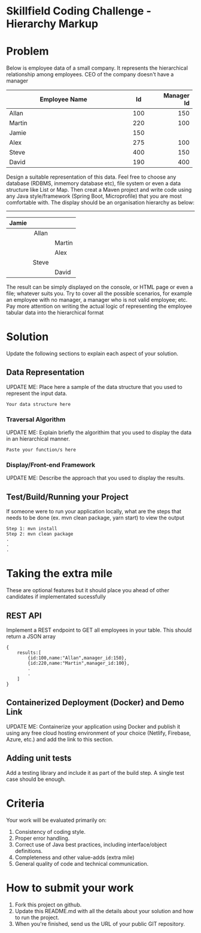 # Skillfield Coding Challenge - Hierarchy Markup

# Problem

Below is employee data of a small company.
It represents the hierarchical relationship among employees. CEO of the company doesn't
have a manager

| <div style="width:290px">Employee Name</div> | <div style="width:80px">Id</div> | <div style="width:80px">Manager Id</div> |
| -------------------- |:----:| ----------:|
| Allan  | 100  | 150 |
| Martin  | 220  | 100 |
| Jamie  | 150  |  |
| Alex  | 275  | 100 |   
| Steve  | 400  | 150 |
| David  | 190  | 400 |


Design a suitable representation of this data. Feel free to choose any database (RDBMS, inmemory database etc), file system or even a data structure like List or Map. Then creat a Maven project and write code using any Java style/framework (Spring Boot, Microprofile) that you are most comfortable with. The display should be an organisation hierarchy as below:

-------------------------------
| Jamie    |        |         |
|----------|:------:|---------|
|          | Allan  |         |
|          |        | Martin  |
|          |        | Alex    |
|          | Steve  |         |
|          |        | David   |

The result can be simply displayed on the console, or HTML page or even a file; whatever
suits you. Try to cover all the possible scenarios, for example an employee with no manager, a
manager who is not valid employee; etc.
Pay more attention on writing the actual logic of representing the employee tabular data into
the hierarchical format

# Solution
Update the following sections to explain each aspect of your solution. 

## Data Representation 
UPDATE ME: Place here a sample of the data structure that you used to represent the input data.
```
Your data structure here
```

### Traversal Algorithm
UPDATE ME: Explain briefly the algorithim that you used to display the data in an hierarchical manner.
```
Paste your function/s here
```

### Display/Front-end Framework
UPDATE ME: Describe the approach that you used to display the results.

## Test/Build/Running your Project
If someone were to run your application locally, what are the steps that needs to be done (ex. mvn clean package, yarn start) to view the output
```
Step 1: mvn install
Step 2: mvn clean package
.
.
.
```

# Taking the extra mile
These are optional features but it should place you ahead of other candidates if implementated sucessfully

## REST API 
Implement a REST endpoint to GET all employees in your table. This should return a JSON array 
```
{
    results:[
        {id:100,name:"Allan",manager_id:150},
        {id:220,name:"Martin",manager_id:100},
        .
        .
    ]
}
```

## Containerized Deployment (Docker) and Demo Link
UPDATE ME: Containerize your application using Docker and publish it using any free cloud hosting environment of your choice (Netlify, Firebase, Azure, etc.) and add the link to this section.

## Adding unit tests
Add a testing library and include it as part of the build step. A single test case should be enough.

# Criteria
Your work will be evaluated primarily on:

1. Consistency of coding style.
2. Proper error handling.
3. Correct use of Java best practices, including interface/object definitions.
4. Completeness and other value-adds (extra mile)
5. General quality of code and technical communication.

# How to submit your work
1.  Fork this project on github.
2.  Update this README.md with all the details about your solution and how to run the project.
3.  When you're finished, send us the URL of your public GIT repository.